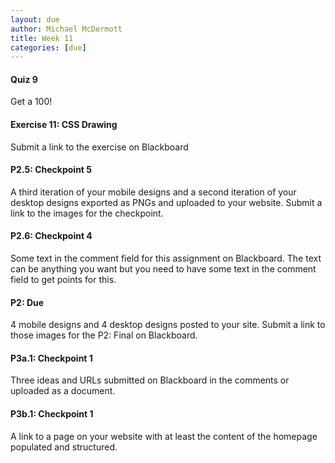 ```yaml
---
layout: due
author: Michael McDermott
title: Week 11
categories: [due]
---
```

#### Quiz 9
Get a 100!

#### Exercise 11: CSS Drawing
Submit a link to the exercise on Blackboard

#### P2.5: Checkpoint 5
A third iteration of your mobile designs and a second iteration of your desktop designs exported as PNGs and uploaded to your website. Submit a link to the images for the checkpoint.

#### P2.6: Checkpoint 4
Some text in the comment field for this assignment on Blackboard. The text can be anything you want but you need to have some text in the comment field to get points for this.

#### P2: Due
4 mobile designs and 4 desktop designs posted to your site. Submit a link to those images for the P2: Final on Blackboard.

#### P3a.1: Checkpoint 1
Three ideas and URLs submitted on Blackboard in the comments or uploaded as a document.

#### P3b.1: Checkpoint 1
A link to a page on your website with at least the content of the homepage populated and structured.
